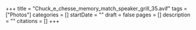 +++
title = "Chuck_e_chesse_memory_match_speaker_grill_35.avif"
tags = ["Photos"]
categories = []
startDate = ""
draft = false
pages = []
description = ""
citations = []
+++
